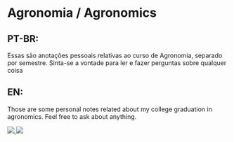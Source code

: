 # Agronomia / Agronomics

## PT-BR:
 Essas são anotações pessoais relativas ao curso de Agronomia, separado por semestre. Sinta-se a vontade para ler e fazer perguntas sobre qualquer coisa

 ## EN:
  Those are some personal notes related about my college graduation in agronomics. Feel free to ask about anything.

  <a href="mailto:lucas.emanuel.carvalho@outlook.com">
  <img src="https://img.shields.io/badge/Microsoft_Outlook-0078D4?style=for-the-badge&logo=microsoft-outlook&logoColor=white" />
</a>
<a href="https://www.linkedin.com/in/lucas-emanuel-oliveira-de-carvalho/" />
  <img src="https://img.shields.io/badge/LinkedIn-0077B5?style=for-the-badge&logo=linkedin&logoColor=white"/>
</a>
